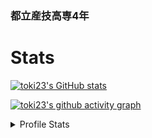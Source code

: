 ### 都立産技高専4年

# Stats

[![toki23's GitHub stats](https://github-readme-stats.vercel.app/api?username=toki23&theme=react&show_icons=true&include_all_commits=true&count_private=true&hide_border=true)](https://github.com/anuraghazra/github-readme-stats)

[![toki23's github activity graph](https://activity-graph.herokuapp.com/graph?username=toki23&theme=github)](https://github.com/ashutosh00710/github-readme-activity-graph)

<details>
  <summary>Profile Stats</summary>
  <a href="https://git.io/streak-stats"><img src="http://github-readme-streak-stats.herokuapp.com/?user=toki23&amp;theme=react&amp;hide_border=true"></a><br/>
  <a href="https://github.com/anuraghazra/github-readme-stats"><img src="https://github-readme-stats.vercel.app/api/top-langs/?username=toki23&amp;theme=react&amp;show_icons=true&amp;include_all_commits=true&amp;count_private=true&amp;hide_border=true"></a>
</details>
<!--
**toki23/toki23** is a ✨ _special_ ✨ repository because its `README.md` (this file) appears on your GitHub profile.

Here are some ideas to get you started:

- 🔭 I’m currently working on ...
- 🌱 I’m currently learning ...
- 👯 I’m looking to collaborate on ...
- 🤔 I’m looking for help with ...
- 💬 Ask me about ...
- 📫 How to reach me: ...
- 😄 Pronouns: ...
- ⚡ Fun fact: ...
-->
